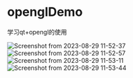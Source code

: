 # openglDemo
学习qt+opengl的使用

![Screenshot from 2023-08-29 11-52-37](https://github.com/Wz-Ming/openglDemo/assets/71966407/217475a5-b5c6-4095-9d06-d2c1f6912e03)
![Screenshot from 2023-08-29 11-52-57](https://github.com/Wz-Ming/openglDemo/assets/71966407/fd6efc40-46b7-40b5-bdfa-7d343d900b57)
![Screenshot from 2023-08-29 11-53-11](https://github.com/Wz-Ming/openglDemo/assets/71966407/08960eec-864b-4b11-b74e-58698d63e164)
![Screenshot from 2023-08-29 11-53-44](https://github.com/Wz-Ming/openglDemo/assets/71966407/478c99a3-ac0e-446a-9370-b67a194222b2)


